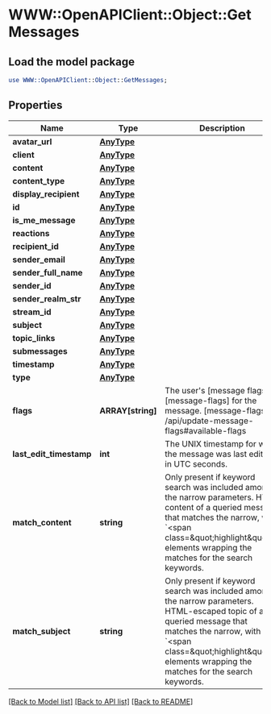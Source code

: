 # WWW::OpenAPIClient::Object::GetMessages

## Load the model package
```perl
use WWW::OpenAPIClient::Object::GetMessages;
```

## Properties
Name | Type | Description | Notes
------------ | ------------- | ------------- | -------------
**avatar_url** | [**AnyType**](.md) |  | [optional] 
**client** | [**AnyType**](.md) |  | [optional] 
**content** | [**AnyType**](.md) |  | [optional] 
**content_type** | [**AnyType**](.md) |  | [optional] 
**display_recipient** | [**AnyType**](.md) |  | [optional] 
**id** | [**AnyType**](.md) |  | [optional] 
**is_me_message** | [**AnyType**](.md) |  | [optional] 
**reactions** | [**AnyType**](.md) |  | [optional] 
**recipient_id** | [**AnyType**](.md) |  | [optional] 
**sender_email** | [**AnyType**](.md) |  | [optional] 
**sender_full_name** | [**AnyType**](.md) |  | [optional] 
**sender_id** | [**AnyType**](.md) |  | [optional] 
**sender_realm_str** | [**AnyType**](.md) |  | [optional] 
**stream_id** | [**AnyType**](.md) |  | [optional] 
**subject** | [**AnyType**](.md) |  | [optional] 
**topic_links** | [**AnyType**](.md) |  | [optional] 
**submessages** | [**AnyType**](.md) |  | [optional] 
**timestamp** | [**AnyType**](.md) |  | [optional] 
**type** | [**AnyType**](.md) |  | [optional] 
**flags** | **ARRAY[string]** | The user&#39;s [message flags][message-flags] for the message.  [message-flags]: /api/update-message-flags#available-flags  | [optional] 
**last_edit_timestamp** | **int** | The UNIX timestamp for when the message was last edited, in UTC seconds.  | [optional] 
**match_content** | **string** | Only present if keyword search was included among the narrow parameters. HTML content of a queried message that matches the narrow, with &#x60;&lt;span class&#x3D;\&quot;highlight\&quot;&gt;&#x60; elements wrapping the matches for the search keywords.  | [optional] 
**match_subject** | **string** | Only present if keyword search was included among the narrow parameters. HTML-escaped topic of a queried message that matches the narrow, with &#x60;&lt;span class&#x3D;\&quot;highlight\&quot;&gt;&#x60; elements wrapping the matches for the search keywords.  | [optional] 

[[Back to Model list]](../README.md#documentation-for-models) [[Back to API list]](../README.md#documentation-for-api-endpoints) [[Back to README]](../README.md)


